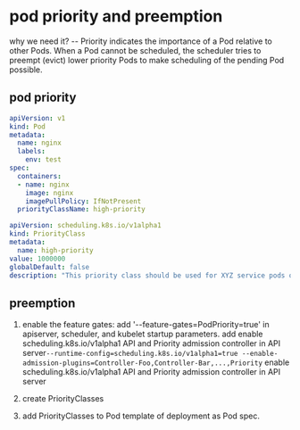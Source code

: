 # pod priority and preemption

why we need it?
-- Priority indicates the importance of a Pod relative to other Pods. When a Pod cannot be scheduled, the scheduler tries to preempt (evict) lower priority Pods to make scheduling of the pending Pod possible.

## pod priority 

```yaml
apiVersion: v1
kind: Pod
metadata:
  name: nginx
  labels:
    env: test
spec:
  containers:
  - name: nginx
    image: nginx
    imagePullPolicy: IfNotPresent
  priorityClassName: high-priority
```

```yaml
apiVersion: scheduling.k8s.io/v1alpha1
kind: PriorityClass
metadata:
  name: high-priority
value: 1000000
globalDefault: false
description: "This priority class should be used for XYZ service pods only."
```

## preemption

1. enable the feature gates:
add '--feature-gates=PodPriority=true' in apiserver, scheduler, and kubelet startup parameters.
add  enable scheduling.k8s.io/v1alpha1 API and Priority admission controller in API server`--runtime-config=scheduling.k8s.io/v1alpha1=true --enable-admission-plugins=Controller-Foo,Controller-Bar,...,Priority`
enable scheduling.k8s.io/v1alpha1 API and Priority admission controller in API server

1. create PriorityClasses

1. add PriorityClasses to Pod template of deployment as Pod spec.
